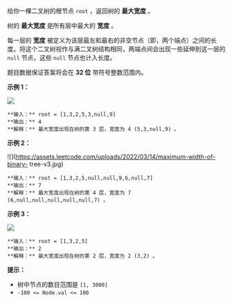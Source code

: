 给你一棵二叉树的根节点 `root` ，返回树的 **最大宽度** 。

树的 **最大宽度** 是所有层中最大的 **宽度** 。

每一层的 **宽度** 被定义为该层最左和最右的非空节点（即，两个端点）之间的长度。将这个二叉树视作与满二叉树结构相同，两端点间会出现一些延伸到这一层的
`null` 节点，这些 `null` 节点也计入长度。

题目数据保证答案将会在  **32 位** 带符号整数范围内。



**示例 1：**

![](https://assets.leetcode.com/uploads/2021/05/03/width1-tree.jpg)

    
    
    **输入：** root = [1,3,2,5,3,null,9]
    **输出：** 4
    **解释：** 最大宽度出现在树的第 3 层，宽度为 4 (5,3,null,9) 。
    

**示例 2：**

![](https://assets.leetcode.com/uploads/2022/03/14/maximum-width-of-binary-
tree-v3.jpg)

    
    
    **输入：** root = [1,3,2,5,null,null,9,6,null,7]
    **输出：** 7
    **解释：** 最大宽度出现在树的第 4 层，宽度为 7 (6,null,null,null,null,null,7) 。
    

**示例 3：**

![](https://assets.leetcode.com/uploads/2021/05/03/width3-tree.jpg)

    
    
    **输入：** root = [1,3,2,5]
    **输出：** 2
    **解释：** 最大宽度出现在树的第 2 层，宽度为 2 (3,2) 。
    



**提示：**

  * 树中节点的数目范围是 `[1, 3000]`
  * `-100 <= Node.val <= 100`

